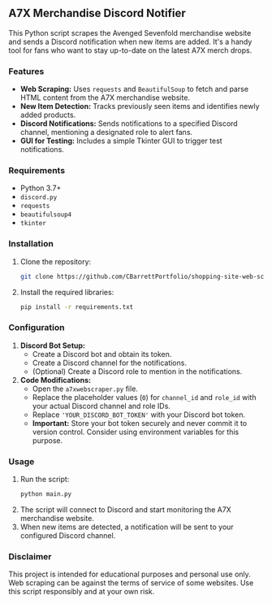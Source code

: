 ## A7X Merchandise Discord Notifier

This Python script scrapes the Avenged Sevenfold merchandise website and sends a Discord notification when new items are added. It's a handy tool for fans who want to stay up-to-date on the latest A7X merch drops.

### Features

- **Web Scraping:** Uses `requests` and `BeautifulSoup` to fetch and parse HTML content from the A7X merchandise website.
- **New Item Detection:** Tracks previously seen items and identifies newly added products.
- **Discord Notifications:** Sends notifications to a specified Discord channel, mentioning a designated role to alert fans.
- **GUI for Testing:** Includes a simple Tkinter GUI to trigger test notifications. 

### Requirements

- Python 3.7+
- `discord.py`
- `requests`
- `beautifulsoup4`
- `tkinter`

### Installation

1. Clone the repository:
   ```bash
   git clone https://github.com/CBarrettPortfolio/shopping-site-web-scraper
   ```
2. Install the required libraries:
   ```bash
   pip install -r requirements.txt
   ```

### Configuration

1. **Discord Bot Setup:**
   - Create a Discord bot and obtain its token.
   - Create a Discord channel for the notifications.
   - (Optional) Create a Discord role to mention in the notifications.
2. **Code Modifications:**
   - Open the `a7xwebscraper.py` file.
   - Replace the placeholder values (`0`) for `channel_id` and `role_id` with your actual Discord channel and role IDs.
   - Replace `'YOUR_DISCORD_BOT_TOKEN'` with your Discord bot token.
   - **Important:** Store your bot token securely and never commit it to version control. Consider using environment variables for this purpose.

### Usage

1. Run the script:
   ```bash
   python main.py
   ```
2. The script will connect to Discord and start monitoring the A7X merchandise website.
3. When new items are detected, a notification will be sent to your configured Discord channel.

### Disclaimer

This project is intended for educational purposes and personal use only. Web scraping can be against the terms of service of some websites. Use this script responsibly and at your own risk.

